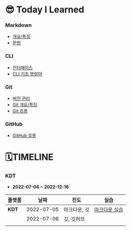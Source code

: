 # 😎 Today I Learned



### Markdown

- [개요/특징](./Markdown/마크다운_개요.md)
- [문법](./Markdown/마크다운_문법.md)

### CLI

- [인터페이스](./CLI/인터페이스.md)
- [CLI 기초 명령어](./CLI/CLI_기초명령어.md)

### Git 

- [버전 관리](./Git/버전관리.md)
- [Git 개요/특징](./Git/깃_개요.md)
- [Git 흐름](./Git/깃_흐름.md)

### GitHub

- [GitHub 흐름](./Github/깃허브_흐름.md)





# 🗓️TIMELINE



### KDT 

- **2022-07-04 ~ 2022-12-16**



| 플랫폼  | 날짜       | 진도         | 실습                                             |
| ------- | ---------- | ------------ | ------------------------------------------------ |
| **KDT** | 2022-07-05 | 마크다운, 깃 | [마크다운 실습](./Markdown/Markdown_practice.md) |
|         | 2022-07-06 | 깃, 깃허브   |                                                  |
|         |            |              |                                                  |